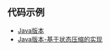 ## 代码示例
- [Java版本](../java/Graph/src/HamiltonLoop.java) 
- [Java版本-基于状态压缩的实现](../java/Graph/src/HamiltonLoopByZipStatus.java) 